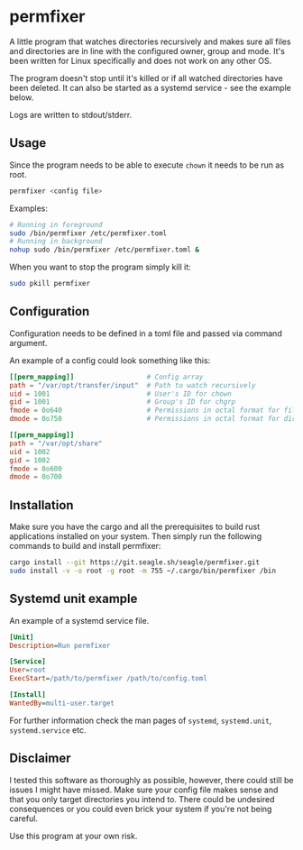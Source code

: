# permfixer

A little program that watches directories recursively and makes sure all files and directories are in line with the configured owner, group and mode. It's been written for Linux specifically and does not work on any other OS.

The program doesn't stop until it's killed or if all watched directories have been deleted. It can also be started as a systemd service - see the example below.

Logs are written to stdout/stderr.

## Usage

Since the program needs to be able to execute `chown` it needs to be run as root.

```bash
permfixer <config file>
```

Examples:

```bash
# Running in foreground
sudo /bin/permfixer /etc/permfixer.toml
# Running in background
nohup sudo /bin/permfixer /etc/permfixer.toml &
```

When you want to stop the program simply kill it:

```bash
sudo pkill permfixer
```

## Configuration

Configuration needs to be defined in a toml file and passed via command argument.

An example of a config could look something like this:

```toml
[[perm_mapping]]                  # Config array
path = "/var/opt/transfer/input"  # Path to watch recursively
uid = 1001                        # User's ID for chown
gid = 1001                        # Group's ID for chgrp
fmode = 0o640                     # Permissions in octal format for files
dmode = 0o750                     # Permissions in octal format for direcotires

[[perm_mapping]]
path = "/var/opt/share"
uid = 1002
gid = 1002
fmode = 0o600
dmode = 0o700
```

## Installation

Make sure you have the cargo and all the prerequisites to build rust applications installed on your system. Then simply run the following commands to build and install permfixer:

```bash
cargo install --git https://git.seagle.sh/seagle/permfixer.git
sudo install -v -o root -g root -m 755 ~/.cargo/bin/permfixer /bin
```

## Systemd unit example

An example of a systemd service file.

```ini
[Unit]
Description=Run permfixer

[Service]
User=root
ExecStart=/path/to/permfixer /path/to/config.toml

[Install]
WantedBy=multi-user.target
```

For further information check the man pages of `systemd`, `systemd.unit`, `systemd.service` etc.

## Disclaimer

I tested this software as thoroughly as possible, however, there could still be issues I might have missed. Make sure your config file makes sense and that you only target directories you intend to. There could be undesired consequences or you could even brick your system if you're not being careful.

Use this program at your own risk.
